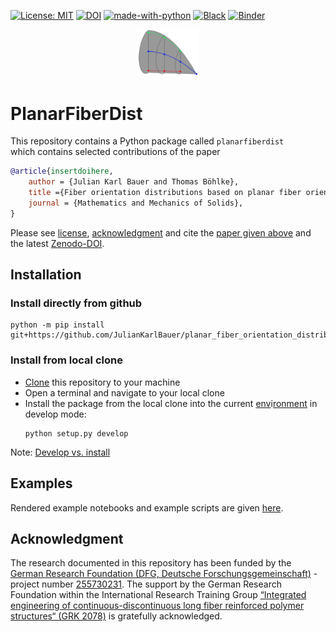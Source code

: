 [![License: MIT](https://img.shields.io/badge/License-MIT-yellow.svg)](LICENSE)
[![DOI](https://zenodo.org/badge/419436511.svg)](https://zenodo.org/badge/latestdoi/419436511)
[![made-with-python](https://img.shields.io/badge/Made%20with-Python-1f425f.svg)](https://www.python.org/)
[![Black](https://img.shields.io/badge/code%20style-black-000000.svg)](https://github.com/psf/black)
[![Binder](https://mybinder.org/badge_logo.svg)](https://mybinder.org/v2/gh/JulianKarlBauer/planar_fiber_orientation_distributions/HEAD)

<p align="center">
  <a href="https://github.com/JulianKarlBauer/planar_fiber_orientation_distributions">
  <img alt="PlanarFiberDist" src="logo/logo.png" width="20%">
  </a>
</p>

# PlanarFiberDist

This repository contains a Python package called `planarfiberdist`  
which contains selected contributions of the paper

```bibtex
@article{insertdoihere,
	author = {Julian Karl Bauer and Thomas Böhlke},
	title ={Fiber orientation distributions based on planar fiber orientation tensors of fourth order},
	journal = {Mathematics and Mechanics of Solids},
}
```

Please see [license][url_license],
[acknowledgment](#acknowledgment)
and cite the [paper given above][url_article] and the latest [Zenodo-DOI][url_latest_doi].

## Installation

### Install directly from github
```
python -m pip install git+https://github.com/JulianKarlBauer/planar_fiber_orientation_distributions.git
```

### Install from local clone
- [Clone][url_how_to_clone] this repository to your machine
- Open a terminal and navigate to your local clone
- Install the package from the local clone into the current [env][url_env_python]i[ronment][url_env_conda] in develop mode:
	```shell
	python setup.py develop
	```

Note: [Develop vs. install](https://stackoverflow.com/a/19048754/8935243)

## Examples

Rendered example notebooks and example scripts are given [here](examples/).

## Acknowledgment

The research documented in this repository has been funded by the
[German Research Foundation (DFG, Deutsche Forschungsgemeinschaft)][dfg_website] - project number [255730231][dfg_project].
The support by the German Research Foundation within the International Research Training Group
[“Integrated engineering of continuous-discontinuous long fiber reinforced polymer structures“ (GRK 2078)][grk_website]
is gratefully acknowledged.

[grk_website]: https://www.grk2078.kit.edu/
[dfg_website]: https://www.dfg.de/
[dfg_project]: https://gepris.dfg.de/gepris/projekt/255730231

[url_license]: LICENSE
[url_latest_doi]: ??
[url_article]: ??
[url_how_to_clone]: https://docs.github.com/en/repositories/creating-and-managing-repositories/cloning-a-repository

[url_env_python]: https://docs.python.org/3/tutorial/venv.html
[url_env_conda]: https://docs.conda.io/projects/conda/en/latest/user-guide/tasks/manage-environments.html
